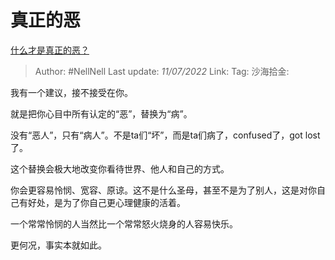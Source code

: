 # 真正的恶
[什么才是真正的恶？](https://www.zhihu.com/question/53487831/answer/2566685309)

> Author: #NellNell
> Last update: *11/07/2022*
> Link:
> Tag:
> 沙海拾金:

我有一个建议，接不接受在你。

就是把你心目中所有认定的“恶”，替换为“病”。

没有“恶人”，只有“病人”。不是ta们“坏”，而是ta们病了，confused了，got lost了。

这个替换会极大地改变你看待世界、他人和自己的方式。

你会更容易怜悯、宽容、原谅。这不是什么圣母，甚至不是为了别人，这是对你自己有好处，是为了你自己更心理健康的活着。

一个常常怜悯的人当然比一个常常怒火烧身的人容易快乐。

更何况，事实本就如此。
